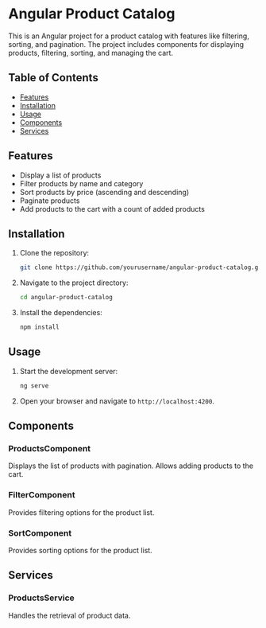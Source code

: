 # Angular Product Catalog

This is an Angular project for a product catalog with features like filtering, sorting, and pagination. The project includes components for displaying products, filtering, sorting, and managing the cart.

## Table of Contents

- [Features](#features)
- [Installation](#installation)
- [Usage](#usage)
- [Components](#components)
- [Services](#services)

## Features

- Display a list of products
- Filter products by name and category
- Sort products by price (ascending and descending)
- Paginate products
- Add products to the cart with a count of added products



## Installation

1. Clone the repository:

    ```bash
    git clone https://github.com/yourusername/angular-product-catalog.git
    ```

2. Navigate to the project directory:

    ```bash
    cd angular-product-catalog
    ```

3. Install the dependencies:

    ```bash
    npm install
    ```

## Usage

1. Start the development server:

    ```bash
    ng serve
    ```

2. Open your browser and navigate to `http://localhost:4200`.


## Components

### ProductsComponent

Displays the list of products with pagination. Allows adding products to the cart.

### FilterComponent

Provides filtering options for the product list.

### SortComponent

Provides sorting options for the product list.

## Services

### ProductsService

Handles the retrieval of product data.